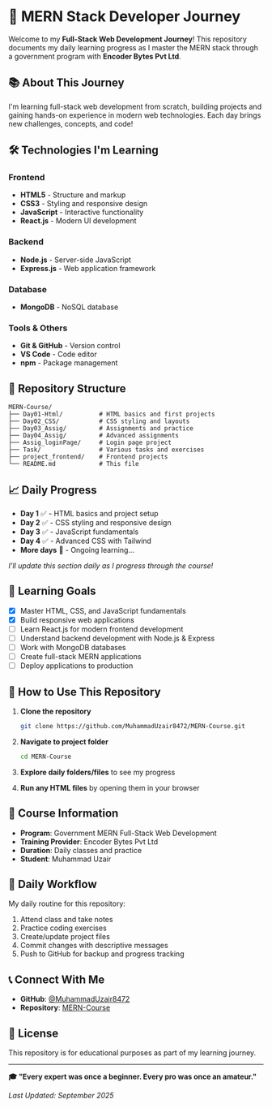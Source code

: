# 🚀 MERN Stack Developer Journey

Welcome to my **Full-Stack Web Development Journey**! This repository documents my daily learning progress as I master the MERN stack through a government program with **Encoder Bytes Pvt Ltd**.

## 📚 About This Journey

I'm learning full-stack web development from scratch, building projects and gaining hands-on experience in modern web technologies. Each day brings new challenges, concepts, and code!

## 🛠️ Technologies I'm Learning

### Frontend
- **HTML5** - Structure and markup
- **CSS3** - Styling and responsive design  
- **JavaScript** - Interactive functionality
- **React.js** - Modern UI development

### Backend
- **Node.js** - Server-side JavaScript
- **Express.js** - Web application framework

### Database
- **MongoDB** - NoSQL database

### Tools & Others
- **Git & GitHub** - Version control
- **VS Code** - Code editor
- **npm** - Package management

## 📁 Repository Structure

```
MERN-Course/
├── Day01-Html/          # HTML basics and first projects
├── Day02_CSS/           # CSS styling and layouts
├── Day03_Assig/         # Assignments and practice
├── Day04_Assig/         # Advanced assignments
├── Assig_loginPage/     # Login page project
├── Task/                # Various tasks and exercises
├── project_frontend/    # Frontend projects
└── README.md            # This file
```

## 📈 Daily Progress

- **Day 1** ✅ - HTML basics and project setup
- **Day 2** ✅ - CSS styling and responsive design
- **Day 3** ✅ - JavaScript fundamentals
- **Day 4** ✅ - Advanced CSS with Tailwind
- **More days** 🔄 - Ongoing learning...

*I'll update this section daily as I progress through the course!*

## 🎯 Learning Goals

- [x] Master HTML, CSS, and JavaScript fundamentals
- [x] Build responsive web applications
- [ ] Learn React.js for modern frontend development
- [ ] Understand backend development with Node.js & Express
- [ ] Work with MongoDB databases
- [ ] Create full-stack MERN applications
- [ ] Deploy applications to production

## 🚀 How to Use This Repository

1. **Clone the repository**
   ```bash
   git clone https://github.com/MuhammadUzair8472/MERN-Course.git
   ```

2. **Navigate to project folder**
   ```bash
   cd MERN-Course
   ```

3. **Explore daily folders/files** to see my progress

4. **Run any HTML files** by opening them in your browser

## 📝 Course Information

- **Program**: Government MERN Full-Stack Web Development
- **Training Provider**: Encoder Bytes Pvt Ltd
- **Duration**: Daily classes and practice
- **Student**: Muhammad Uzair

## 🔄 Daily Workflow

My daily routine for this repository:
1. Attend class and take notes
2. Practice coding exercises
3. Create/update project files
4. Commit changes with descriptive messages
5. Push to GitHub for backup and progress tracking

## 📞 Connect With Me

- **GitHub**: [@MuhammadUzair8472](https://github.com/MuhammadUzair8472)
- **Repository**: [MERN-Course](https://github.com/MuhammadUzair8472/MERN-Course)

## 📄 License

This repository is for educational purposes as part of my learning journey.

---

**🎓 "Every expert was once a beginner. Every pro was once an amateur."**

*Last Updated: September 2025*
